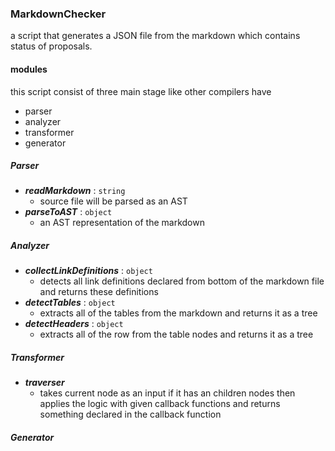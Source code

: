 ### MarkdownChecker
a script that generates a JSON file from the markdown which contains status of proposals.   

#### modules
this script consist of three main stage like other compilers have
- parser
- analyzer
- transformer
- generator

##### Parser
- **_readMarkdown_** : `string`
  - source file will be parsed as an AST
- **_parseToAST_** : `object`
  - an AST representation of the markdown

##### Analyzer
- **_collectLinkDefinitions_** : `object`
  - detects all link definitions declared from bottom of the markdown file and returns these definitions
- **_detectTables_** : `object`
  - extracts all of the tables from the markdown and returns it as a tree
- **_detectHeaders_** : `object`
  - extracts all of the row from the table nodes and returns it as a tree

##### Transformer
- **_traverser_** 
  - takes current node as an input if it has an children nodes then applies the logic with given callback functions and returns something declared in the callback function

##### Generator
